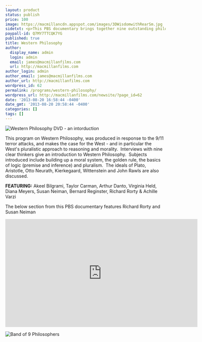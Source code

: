 ```yaml
---
layout: product
status: publish
price: 100
image: https://macmillancdn.appspot.com/images/3DWisdomwithRearSm.jpg
sidetxt: <p>This PBS documentary brings together nine outstanding philosophers to explain the tradition of thinking begun by Plato and Aristotle.</p><p>Explore how this tradition can clarify your own worldview.</p><p>Gain valuable insights from some of the greatest thinkers of all time and discover what you really believe when you test your assumptions about logic, certainty, religion, justice and fundamentalism. Price $100</p>
paypall-id: Q7MY7TTCQK7YG
published: true
title: Western Philosophy
author:
  display_name: admin
  login: admin
  email: james@macmillanfilms.com
  url: http://macmillanfilms.com
author_login: admin
author_email: james@macmillanfilms.com
author_url: http://macmillanfilms.com
wordpress_id: 62
permalink: /programs/western-philosophy/
wordpress_url: http://macmillanfilms.com/newsite/?page_id=62
date: '2013-08-20 16:58:44 -0400'
date_gmt: '2013-08-20 20:58:44 -0400'
categories: []
tags: []
---
```

![Western Philosophy DVD - an intorduction](https://macmillancdn.appspot.com/images/3DWisdomwithRearSm.jpg)

This program on Western Philosophy, was produced in response to the 9/11 terror attacks, and makes the case for the West - and in particular the West's pluralistic approach to reasoning and morality.  Interviews with nine clear thinkers give an introduction to Western Philosophy.  Subjects introduced include building up a moral system, the golden rule, the basics of logic (premise and inference) and pluralism.  The ideals of Plato, Aristotle, Otto Neurath, Kierkegaard, Wittenstein and John Rawls are also discussed.

**FEATURING:** Akeel Bilgrami, Taylor Carman, Arthur Danto, Virginia Held, Diana Meyers, Susan Neiman, Bernard Reginster, Richard Rorty &amp; Achille Varzi

The below section from this PBS documentary features Richard Rorty and Susan Neiman

<iframe width="604" height="340" src="https://www.youtube.com/embed/LY7JonOQJio?list=PLm2zChNEamqx4Xl5eNwZvsJDhUBGJchrZ" frameborder="0" allowfullscreen></iframe>

![Band of 9 Philosophers](https://macmillancdn.appspot.com/images/9PhilosophersBand.jpg)
